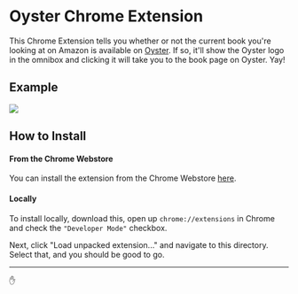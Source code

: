 # Oyster Chrome Extension

This Chrome Extension tells you whether or not the current book you're looking at on Amazon is available on [Oyster](://oysterbooks.com). If so, it'll show the Oyster logo in the omnibox and clicking it will take you to the book page on Oyster. Yay!

## Example

![](http://cl.ly/image/40383v0Z3R3c/screenshot.png)

## How to Install

#### From the Chrome Webstore

You can install the extension from the Chrome Webstore [here](https://chrome.google.com/webstore/detail/oyster-chrome-extension/hgeeejjaalhbfccjaacineioagecdenb?authuser=1).

#### Locally

To install locally, download this, open up `chrome://extensions` in Chrome and check the `"Developer Mode"` checkbox.

Next, click "Load unpacked extension..." and navigate to this directory. Select that, and you should be good to go.

---

:hand:
